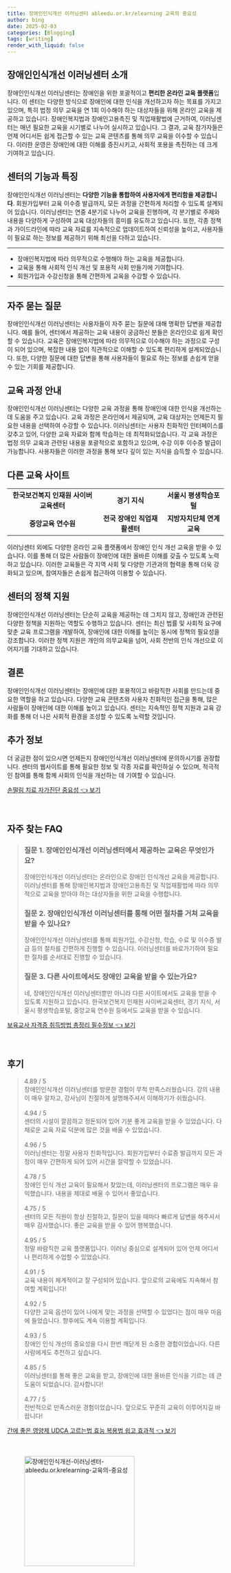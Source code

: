 ```yaml
---
title: 장애인인식개선 이러닝센터 ableedu.or.kr/elearning 교육의 중요성
author: bing
date: 2025-02-03
categories: [Blogging]
tags: [writing]
render_with_liquid: false
---
```



<h2 id='장애인인식개선이러닝센터소개'>장애인인식개선 이러닝센터 소개</h2>

<p>장애인인식개선 이러닝센터는 장애인을 위한 포괄적이고 <b>편리한 온라인 교육 플랫폼</b>입니다. 이 센터는 다양한 방식으로 장애인에 대한 인식을 개선하고자 하는 목표를 가지고 있으며, 특히 법정 의무 교육을 연 1회 이수해야 하는 대상자들을 위해 온라인 교육을 제공하고 있습니다. 장애인복지법과 장애인고용촉진 및 직업재활법에 근거하여, 이러닝센터는 매년 필요한 교육을 시기별로 나누어 실시하고 있습니다. 그 결과, 교육 참가자들은 언제 어디서든 쉽게 접근할 수 있는 교육 콘텐츠를 통해 의무 교육을 이수할 수 있습니다. 이러한 운영은 장애인에 대한 이해를 증진시키고, 사회적 포용을 촉진하는 데 크게 기여하고 있습니다.</p>

<h2 id='센터의기능과특징'>센터의 기능과 특징</h2>

<p>장애인인식개선 이러닝센터는 <b>다양한 기능을 통합하여 사용자에게 편리함을 제공합니다</b>. 회원가입부터 교육 이수증 발급까지, 모든 과정을 간편하게 처리할 수 있도록 설계되어 있습니다. 이러닝센터는 연중 4분기로 나누어 교육을 진행하며, 각 분기별로 주제와 내용을 다양하게 구성하여 교육 대상자들의 흥미를 유도하고 있습니다. 또한, 각종 정책과 가이드라인에 따라 교육 자료를 지속적으로 업데이트하여 신뢰성을 높이고, 사용자들이 필요로 하는 정보를 제공하기 위해 최선을 다하고 있습니다.</p>

<hr />

<ul>
    <li>장애인복지법에 따라 의무적으로 수행해야 하는 교육을 제공합니다.</li>
    <li>교육을 통해 사회적 인식 개선 및 포용적 사회 만들기에 기여합니다.</li>
    <li>회원가입과 수강신청을 통해 간편하게 교육을 수강할 수 있습니다.</li>
</ul>

<hr />

<h2 id='자주묻는질문'>자주 묻는 질문</h2>

<p>장애인인식개선 이러닝센터는 사용자들이 자주 묻는 질문에 대해 명확한 답변을 제공합니다. 예를 들어, 센터에서 제공하는 교육 내용이 궁금하신 분들은 온라인으로 쉽게 확인할 수 있습니다. 교육은 장애인복지법에 따라 의무적으로 이수해야 하는 과정으로 구성이 되어 있으며, 복잡한 내용 없이 직관적으로 이해할 수 있도록 편리하게 설계되었습니다. 또한, 다양한 질문에 대한 답변을 통해 사용자들이 필요로 하는 정보를 손쉽게 얻을 수 있는 기회를 제공합니다.</p>

<h2 id='교육과정안내'>교육 과정 안내</h2>

<p>장애인인식개선 이러닝센터는 다양한 교육 과정을 통해 장애인에 대한 인식을 개선하는 데 도움을 주고 있습니다. 교육 과정은 온라인에서 제공되며, 교육 대상자는 언제든지 필요한 내용을 선택하여 수강할 수 있습니다. 이러닝센터는 사용자 친화적인 인터페이스를 갖추고 있어, 다양한 교육 자료와 함께 학습하는 데 최적화되었습니다. 각 교육 과정은 법정 의무 교육과 관련된 내용을 포괄적으로 포함하고 있으며, 수강 이후 이수증 발급이 가능합니다. 사용자들은 이러한 과정을 통해 보다 깊이 있는 지식을 습득할 수 있습니다.</p>

<h2 id='다른교육사이트'>다른 교육 사이트</h2>

<table>
    <tr>
        <td style="text-align: center; height: 17px;"><b>한국보건복지 인재원 사이버교육센터</b></td>
        <td style="text-align: center; height: 17px;"><b>경기 지식</b></td>
        <td style="text-align: center; height: 17px;"><b>서울시 평생학습포털</b></td>
    </tr>
    <tr>
        <td style="text-align: center; height: 17px;"><b>중앙교육 연수원</b></td>
        <td style="text-align: center; height: 17px;"><b>전국 장애인 직업재활센터</b></td>
        <td style="text-align: center; height: 17px;"><b>지방자치단체 연계 교육</b></td>
    </tr>
</table>

<p>이러닝센터 외에도 다양한 온라인 교육 플랫폼에서 장애인 인식 개선 교육을 받을 수 있습니다. 이를 통해 더 많은 사람들이 장애인에 대한 올바른 이해를 갖출 수 있도록 노력하고 있습니다. 이러한 교육들은 각 지역 사회 및 다양한 기관과의 협력을 통해 더욱 강화되고 있으며, 참여자들은 손쉽게 접근하여 이용할 수 있습니다.</p>

<h2 id='센터의정책지원'>센터의 정책 지원</h2>

<p>장애인인식개선 이러닝센터는 단순히 교육을 제공하는 데 그치지 않고, 장애인과 관련된 다양한 정책을 지원하는 역할도 수행하고 있습니다. 센터는 최신 법률 및 사회적 요구에 맞춘 교육 프로그램을 개발하여, 장애인에 대한 이해를 높이는 동시에 정책의 필요성을 강조합니다. 이러한 정책 지원은 개인의 의무교육을 넘어, 사회 전반의 인식 개선으로 이어지기를 기대하고 있습니다.</p>

<h2 id='결론'>결론</h2>

<p>장애인인식개선 이러닝센터는 장애인에 대한 포용적이고 바람직한 사회를 만드는데 중요한 역할을 하고 있습니다. 다양한 교육 콘텐츠와 사용자 친화적인 접근을 통해, 많은 사람들이 장애인에 대한 이해를 높이고 있습니다. 센터는 지속적인 정책 지원과 교육 강화를 통해 더 나은 사회적 환경을 조성할 수 있도록 노력할 것입니다.</p>

<h2 id='추가정보'>추가 정보</h2>

<p>더 궁금한 점이 있으시면 언제든지 장애인인식개선 이러닝센터에 문의하시기를 권장합니다. 센터의 웹사이트를 통해 필요한 정보 및 각종 자료를 확인하실 수 있으며, 적극적인 참여를 통해 함께 사회의 인식을 개선하는 데 기여할 수 있습니다.</p>


<p><a class="click-button" title="손떨림 치료 자가진단 중요성" href="https://aptwhite.github.io/posts/%EC%86%90%EB%96%A8%EB%A6%BC-%EC%B9%98%EB%A3%8C-%EC%9E%90%EA%B0%80%EC%A7%84%EB%8B%A8-%EC%A4%91%EC%9A%94%EC%84%B1/" rel="dofollow">손떨림 치료 자가진단 중요성 👈 보기</a></p><br>
<h2 id='자주_찾는_FAQ'>자주 찾는 FAQ</h2>
<div itemscope="" itemtype="https://schema.org/FAQPage"> 
<blockquote> 
<div itemscope="" itemprop="mainEntity" itemtype="https://schema.org/Question"> 
<h3 itemprop="name">질문 1. 장애인인식개선 이러닝센터에서 제공하는 교육은 무엇인가요?</h3> 
<div itemscope="" itemprop="acceptedAnswer" itemtype="https://schema.org/Answer"> 
<span itemprop="text"> 
<p>장애인인식개선 이러닝센터는 온라인으로 장애인 인식개선 교육을 제공합니다. 이러닝센터를 통해 장애인복지법과 장애인고용촉진 및 직업재활법에 따라 의무적으로 교육을 받아야 하는 대상자들을 위한 교육을 수행합니다.</p> 
</span> 
</div> 
</div> 
<div itemscope="" itemprop="mainEntity" itemtype="https://schema.org/Question"> 
<h3 itemprop="name">질문 2. 장애인인식개선 이러닝센터를 통해 어떤 절차를 거쳐 교육을 받을 수 있나요?</h3> 
<div itemscope="" itemprop="acceptedAnswer" itemtype="https://schema.org/Answer"> 
<span itemprop="text"> 
<p>장애인인식개선 이러닝센터를 통해 회원가입, 수강신청, 학습, 수료 및 이수증 발급 등의 절차를 간편하게 진행할 수 있습니다. 이러닝센터를 바로가기하여 필요한 절차를 순서대로 진행할 수 있습니다.</p> 
</span> 
</div> 
</div> 
<div itemscope="" itemprop="mainEntity" itemtype="https://schema.org/Question"> 
<h3 itemprop="name">질문 3. 다른 사이트에서도 장애인 교육을 받을 수 있는가요?</h3> 
<div itemscope="" itemprop="acceptedAnswer" itemtype="https://schema.org/Answer"> 
<span itemprop="text"> 
<p>네, 장애인인식개선 이러닝센터뿐만 아니라 다른 사이트에서도 교육을 받을 수 있도록 지원하고 있습니다. 한국보건복지 인재원 사이버교육센터, 경기 지식, 서울시 평생학습포털, 중앙교육 연수원 등에서도 교육을 받을 수 있습니다.</p> 
</span> 
</div> 
</div> 
</blockquote> 
</div>
<p><a class="click-button" title="보육교사 자격증 취득방법 총정리 필수정보" href="https://aptwhite.github.io/posts/%EB%B3%B4%EC%9C%A1%EA%B5%90%EC%82%AC-%EC%9E%90%EA%B2%A9%EC%A6%9D-%EC%B7%A8%EB%93%9D%EB%B0%A9%EB%B2%95-%EC%B4%9D%EC%A0%95%EB%A6%AC-%ED%95%84%EC%88%98%EC%A0%95%EB%B3%B4/" rel="dofollow">보육교사 자격증 취득방법 총정리 필수정보 👈 보기</a></p><br>
<h2 id='후기'>후기</h2>
<div itemscope itemtype="https://schema.org/Product">
  <blockquote>
  <div itemprop="review" itemscope itemtype="https://schema.org/Review">
      <div itemprop="reviewRating" itemscope itemtype="https://schema.org/Rating"> <span itemprop="ratingValue">4.89</span> / <span itemprop="bestRating">5</span> </div>
      <span itemprop="reviewBody">장애인인식개선 이러닝센터를 방문한 경험이 무척 만족스러웠습니다. 강의 내용이 매우 알차고, 강사님이 친절하게 설명해주셔서 이해하기가 쉬웠습니다.</span>
  </div>
  <br>
  <div itemprop="review" itemscope itemtype="https://schema.org/Review">
      <div itemprop="reviewRating" itemscope itemtype="https://schema.org/Rating"> <span itemprop="ratingValue">4.94</span> / <span itemprop="bestRating">5</span> </div>
      <span itemprop="reviewBody">센터의 시설이 깔끔하고 정돈되어 있어 기분 좋게 교육을 받을 수 있었습니다. 다채로운 교육 자료 덕분에 많은 것을 배울 수 있었습니다.</span>
  </div>
  <br>
  <div itemprop="review" itemscope itemtype="https://schema.org/Review">
      <div itemprop="reviewRating" itemscope itemtype="https://schema.org/Rating"> <span itemprop="ratingValue">4.96</span> / <span itemprop="bestRating">5</span> </div>
      <span itemprop="reviewBody">이러닝센터는 정말 사용자 친화적입니다. 회원가입부터 수료증 발급까지 모든 과정이 매우 간편하게 되어 있어 시간을 절약할 수 있었습니다.</span>
  </div>
  <br>
  <div itemprop="review" itemscope itemtype="https://schema.org/Review">
      <div itemprop="reviewRating" itemscope itemtype="https://schema.org/Rating"> <span itemprop="ratingValue">4.78</span> / <span itemprop="bestRating">5</span> </div>
      <span itemprop="reviewBody">장애인 인식 개선 교육이 필요해서 찾았는데, 이러닝센터의 프로그램은 매우 유익했습니다. 내용을 제대로 배울 수 있어서 좋았습니다.</span>
  </div>
  <br>
  <div itemprop="review" itemscope itemtype="https://schema.org/Review">
      <div itemprop="reviewRating" itemscope itemtype="https://schema.org/Rating"> <span itemprop="ratingValue">4.75</span> / <span itemprop="bestRating">5</span> </div>
      <span itemprop="reviewBody">센터의 모든 직원이 항상 친절하고, 질문이 있을 때마다 빠르게 답변을 해주셔서 매우 감사했습니다. 좋은 교육을 받을 수 있어 행복했습니다.</span>
  </div>
  <br>
  <div itemprop="review" itemscope itemtype="https://schema.org/Review">
      <div itemprop="reviewRating" itemscope itemtype="https://schema.org/Rating"> <span itemprop="ratingValue">4.95</span> / <span itemprop="bestRating">5</span> </div>
      <span itemprop="reviewBody">정말 바람직한 교육 플랫폼입니다. 이러닝 중심으로 설계되어 있어 언제 어디서나 편리하게 수업할 수 있었습니다.</span>
  </div>
  <br>
  <div itemprop="review" itemscope itemtype="https://schema.org/Review">
      <div itemprop="reviewRating" itemscope itemtype="https://schema.org/Rating"> <span itemprop="ratingValue">4.91</span> / <span itemprop="bestRating">5</span> </div>
      <span itemprop="reviewBody">교육 내용이 체계적이고 잘 구성되어 있습니다. 앞으로의 교육에도 지속해서 참여할 계획입니다!</span>
  </div>
  <br>
  <div itemprop="review" itemscope itemtype="https://schema.org/Review">
      <div itemprop="reviewRating" itemscope itemtype="https://schema.org/Rating"> <span itemprop="ratingValue">4.92</span> / <span itemprop="bestRating">5</span> </div>
      <span itemprop="reviewBody">다양한 교육 옵션이 있어 나에게 맞는 과정을 선택할 수 있었다는 점이 매우 마음에 들었습니다. 향후에도 계속 이용할 계획입니다.</span>
  </div>
  <br>
  <div itemprop="review" itemscope itemtype="https://schema.org/Review">
      <div itemprop="reviewRating" itemscope itemtype="https://schema.org/Rating"> <span itemprop="ratingValue">4.93</span> / <span itemprop="bestRating">5</span> </div>
      <span itemprop="reviewBody">장애인 인식 개선의 중요성을 다시 한번 깨닫게 된 소중한 경험이었습니다. 다른 사람에게도 추천하고 싶습니다.</span>
  </div>
  <br>
  <div itemprop="review" itemscope itemtype="https://schema.org/Review">
      <div itemprop="reviewRating" itemscope itemtype="https://schema.org/Rating"> <span itemprop="ratingValue">4.85</span> / <span itemprop="bestRating">5</span> </div>
      <span itemprop="reviewBody">이러닝센터를 통해 좋은 교육을 받고, 장애인에 대한 올바른 인식을 기르는 데 큰 도움이 되었습니다. 감사합니다!</span>
  </div>
  <br>
  <div itemprop="review" itemscope itemtype="https://schema.org/Review">
      <div itemprop="reviewRating" itemscope itemtype="https://schema.org/Rating"> <span itemprop="ratingValue">4.77</span> / <span itemprop="bestRating">5</span> </div>
      <span itemprop="reviewBody">전반적으로 만족스러운 경험이었습니다. 앞으로도 꾸준히 교육이 이루어지길 바랍니다!</span>
  </div>
  </blockquote>
</div>
<p><a class="click-button" title="간에 좋은 영양제 UDCA 고르는법 효능 복용법 쉽고 효과적" href="https://aptwhite.github.io/posts/%EA%B0%84%EC%97%90-%EC%A2%8B%EC%9D%80-%EC%98%81%EC%96%91%EC%A0%9C-UDCA-%EA%B3%A0%EB%A5%B4%EB%8A%94%EB%B2%95-%ED%9A%A8%EB%8A%A5-%EB%B3%B5%EC%9A%A9%EB%B2%95-%EC%89%BD%EA%B3%A0-%ED%9A%A8%EA%B3%BC%EC%A0%81/" rel="dofollow">간에 좋은 영양제 UDCA 고르는법 효능 복용법 쉽고 효과적 👈 보기</a></p><br>
<figure class="image"><img src="https://aptwhite.github.io/assets/img/thumbnail/장애인인식개선-이러닝센터-ableedu.or.krelearning-교육의-중요성.webp" alt="장애인인식개선-이러닝센터-ableedu.or.krelearning-교육의-중요성" width="256" height="256"></figure>
